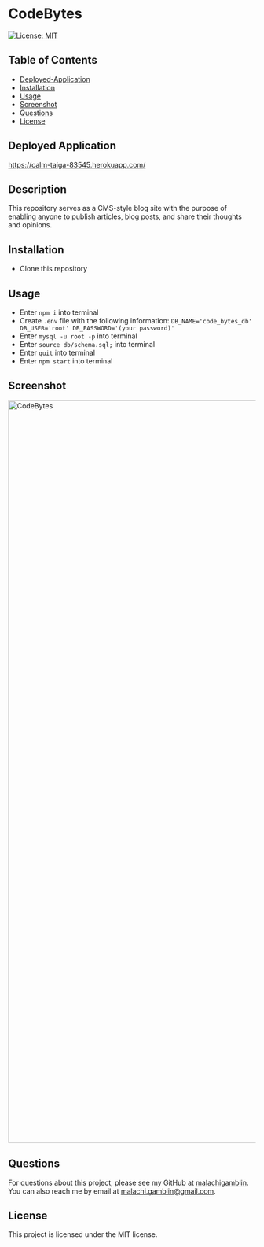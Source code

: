 # CodeBytes

[![License: MIT](https://img.shields.io/badge/License-MIT-yellow.svg)](https://opensource.org/licenses/MIT)

## Table of Contents

- [Deployed-Application](#deployed-application)
- [Installation](#installation)
- [Usage](#usage)
- [Screenshot](#screenshot)
- [Questions](#questions)
- [License](#license)

## Deployed Application

https://calm-taiga-83545.herokuapp.com/

## Description

This repository serves as a CMS-style blog site with the purpose of enabling anyone to publish articles, blog posts, and share their thoughts and opinions.

## Installation
- Clone this repository

## Usage

- Enter `npm i` into terminal
- Create `.env` file with the following information:
`DB_NAME='code_bytes_db' DB_USER='root' DB_PASSWORD='(your password)'`
- Enter `mysql -u root -p` into terminal
- Enter `source db/schema.sql;` into terminal
- Enter `quit` into terminal
- Enter `npm start` into terminal 

## Screenshot

<img width="1510" alt="CodeBytes" src="https://github.com/malachigamblin/Weather-Dashboard-Challenge/assets/118701306/f9f247db-b8ff-42c5-9c5e-ddbbc89ed909">

## Questions

For questions about this project, please see my GitHub at [malachigamblin](https://github.com/malachigamblin/).
You can also reach me by email at malachi.gamblin@gmail.com.

## License

This project is licensed under the MIT license.
